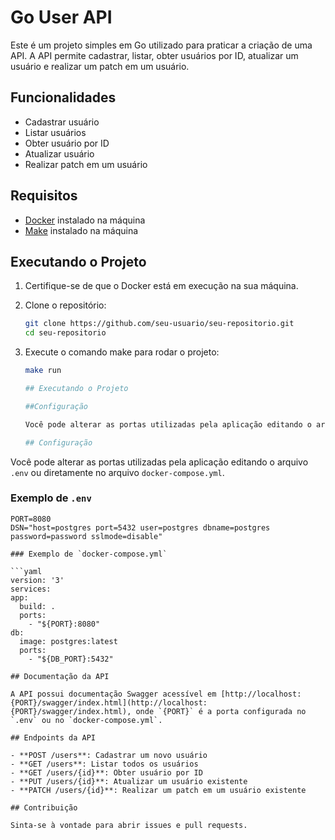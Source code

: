 # Go User API

Este é um projeto simples em Go utilizado para praticar a criação de uma API. A API permite cadastrar, listar, obter usuários por ID, atualizar um usuário e realizar um patch em um usuário.

## Funcionalidades

- Cadastrar usuário
- Listar usuários
- Obter usuário por ID
- Atualizar usuário
- Realizar patch em um usuário

## Requisitos

- [Docker](https://www.docker.com/get-started) instalado na máquina
- [Make](https://www.gnu.org/software/make/) instalado na máquina

## Executando o Projeto

1. Certifique-se de que o Docker está em execução na sua máquina.
2. Clone o repositório:

   ```sh
   git clone https://github.com/seu-usuario/seu-repositorio.git
   cd seu-repositorio
3. Execute o comando make para rodar o projeto:

   ```sh
   make run

   ## Executando o Projeto

   ##Configuração

   Você pode alterar as portas utilizadas pela aplicação editando o arquivo .env ou diretamente no arquivo docker-compose.yml.

   ## Configuração

Você pode alterar as portas utilizadas pela aplicação editando o arquivo `.env` ou diretamente no arquivo `docker-compose.yml`.

### Exemplo de `.env`

  ```env
  PORT=8080
  DSN="host=postgres port=5432 user=postgres dbname=postgres password=password sslmode=disable"

### Exemplo de `docker-compose.yml`

```yaml
version: '3'
services:
  app:
    build: .
    ports:
      - "${PORT}:8080"
  db:
    image: postgres:latest
    ports:
      - "${DB_PORT}:5432"

## Documentação da API

A API possui documentação Swagger acessível em [http://localhost:{PORT}/swagger/index.html](http://localhost:{PORT}/swagger/index.html), onde `{PORT}` é a porta configurada no `.env` ou no `docker-compose.yml`.

## Endpoints da API

- **POST /users**: Cadastrar um novo usuário
- **GET /users**: Listar todos os usuários
- **GET /users/{id}**: Obter usuário por ID
- **PUT /users/{id}**: Atualizar um usuário existente
- **PATCH /users/{id}**: Realizar um patch em um usuário existente

## Contribuição

Sinta-se à vontade para abrir issues e pull requests.







   

